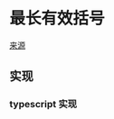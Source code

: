 # 最长有效括号
[来源](https://leetcode.cn/problems/longest-valid-parentheses/)

## 实现

### typescript 实现
```typescript

```
